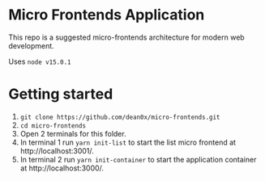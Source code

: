 # Micro Frontends Application

This repo is a suggested micro-frontends architecture for modern web development.

Uses `node v15.0.1`

# Getting started

1. `git clone https://github.com/dean0x/micro-frontends.git`
2. `cd micro-frontends`
3. Open 2 terminals for this folder.
4. In terminal 1 run `yarn init-list` to start the list micro frontend at http://localhost:3001/.
5. In terminal 2 run `yarn init-container` to start the application container at http://localhost:3000/.